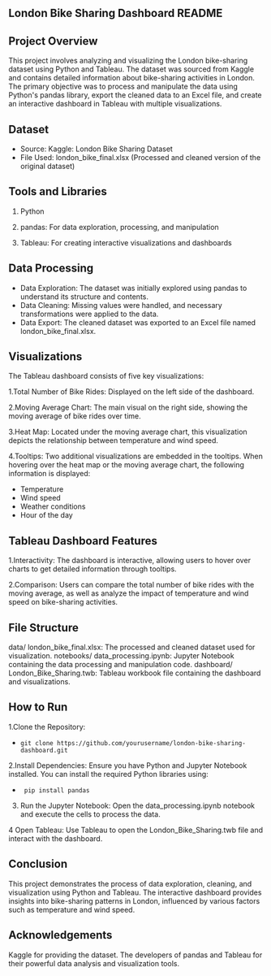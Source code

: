 ## London Bike Sharing Dashboard README
## Project Overview
This project involves analyzing and visualizing the London bike-sharing dataset using Python and Tableau. The dataset was sourced from Kaggle and contains detailed information about bike-sharing activities in London. The primary objective was to process and manipulate the data using Python's pandas library, export the cleaned data to an Excel file, and create an interactive dashboard in Tableau with multiple visualizations.

## Dataset
*    Source: Kaggle: London Bike Sharing Dataset
*    File Used: london_bike_final.xlsx (Processed and cleaned version of the original dataset)
  
## Tools and Libraries
1. Python
   
2. pandas: For data exploration, processing, and manipulation
   
3. Tableau: For creating interactive visualizations and dashboards
   
## Data Processing
*    Data Exploration: The dataset was initially explored using pandas to understand its structure and contents.
*    Data Cleaning: Missing values were handled, and necessary transformations were applied to the data.
*    Data Export: The cleaned dataset was exported to an Excel file named london_bike_final.xlsx.
  
## Visualizations
The Tableau dashboard consists of five key visualizations:

1.Total Number of Bike Rides: Displayed on the left side of the dashboard.

2.Moving Average Chart: The main visual on the right side, showing the moving average of bike rides over time.

3.Heat Map: Located under the moving average chart, this visualization depicts the relationship between temperature and wind speed.

4.Tooltips: Two additional visualizations are embedded in the tooltips. When hovering over the heat map or the moving average chart, the following information is displayed:
*    Temperature
*    Wind speed
*    Weather conditions
*    Hour of the day

## Tableau Dashboard Features
1.Interactivity: The dashboard is interactive, allowing users to hover over charts to get detailed information through tooltips.

2.Comparison: Users can compare the total number of bike rides with the moving average, as well as analyze the impact of temperature and wind speed on bike-sharing activities.

## File Structure
data/
london_bike_final.xlsx: The processed and cleaned dataset used for visualization.
notebooks/
data_processing.ipynb: Jupyter Notebook containing the data processing and manipulation code.
dashboard/
London_Bike_Sharing.twb: Tableau workbook file containing the dashboard and visualizations.

## How to Run
1.Clone the Repository:

*     git clone https://github.com/yourusername/london-bike-sharing-dashboard.git

2.Install Dependencies: Ensure you have Python and Jupyter Notebook installed. You can install the required Python libraries using:

*      pip install pandas

3.    Run the Jupyter Notebook: Open the data_processing.ipynb notebook and execute the cells to process the data.
  
4    Open Tableau: Use Tableau to open the London_Bike_Sharing.twb file and interact with the dashboard.
  
## Conclusion
This project demonstrates the process of data exploration, cleaning, and visualization using Python and Tableau. The interactive dashboard provides insights into bike-sharing patterns in London, influenced by various factors such as temperature and wind speed.

## Acknowledgements
Kaggle for providing the dataset.
The developers of pandas and Tableau for their powerful data analysis and visualization tools.


